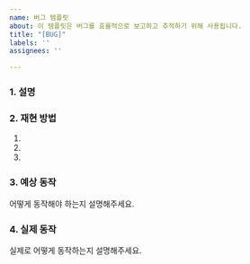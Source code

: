 ```yaml
---
name: 버그 템플릿
about: 이 템플릿은 버그를 효율적으로 보고하고 추적하기 위해 사용됩니다.
title: "[BUG]"
labels: ''
assignees: ''

---
```


### 1. 설명
<!--버그 내용을 간단히 설명해주세요.-->

### 2. 재현 방법
<!--재현이 가능하면 간단하게 작성해주세요.-->
1. 
2. 
3. 

### 3. 예상 동작
<!--정상적인 상황에 어떻게 동작해야 하는지 간단하게 작성해주세요.-->
어떻게 동작해야 하는지 설명해주세요.

### 4. 실제 동작
<!--실제로 어떻게 동작하는지 간단하게 작성해주세요-->
실제로 어떻게 동작하는지 설명해주세요.
